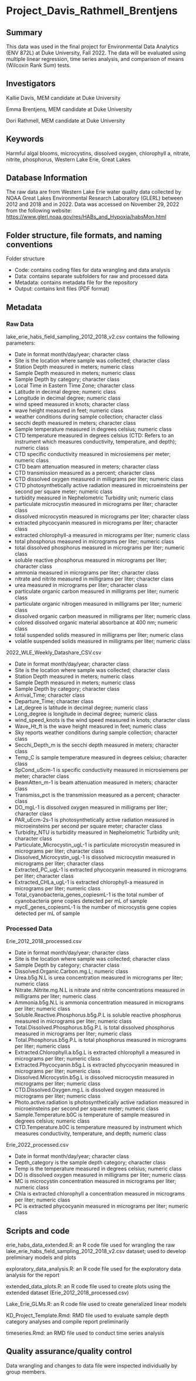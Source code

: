 # Project_Davis_Rathmell_Brentjens

## Summary
This data was used in the final project for Environmental Data Analytics (ENV 872L) at Duke University, Fall 2022. The data will be evaluated using multiple linear regression, time series analysis, and comparison of means (Wilcoxin Rank Sum) tests. 

## Investigators

Kallie Davis, MEM candidate at Duke University

Emma Brentjens, MEM candidate at Duke University

Dori Rathmell, MEM candidate at Duke University

## Keywords

Harmful algal blooms, microcystins, dissolved oxygen, chlorophyll a, nitrate, nitrite, phosphorus, Western Lake Erie, Great Lakes

## Database Information

The raw data are from Western Lake Erie water quality data collected by NOAA Great Lakes Environmental Research Laboratory (GLERL) between 2012 and 2018 and in 2022. Data was accessed on November 29, 2022 from the following website: https://www.glerl.noaa.gov/res/HABs_and_Hypoxia/habsMon.html 

## Folder structure, file formats, and naming conventions 

Folder structure

* Code: contains coding files for data wrangling and data analysis
* Data: contains separate subfolders for raw and processed data
* Metadata: contains metadata file for the repository
* Output: contains knit files (PDF format)

## Metadata

### Raw Data
lake_erie_habs_field_sampling_2012_2018_v2.csv contains the following parameters:

* Date in format month/day/year; character class
* Site is the location where sample was collected; character class
* Station Depth measured in meters; numeric class
* Sample Depth measured in meters; numeric class
* Sample Depth by category; character class
* Local Time in Eastern Time Zone; character class
* Latitude in decimal degree; numeric class
* Longitude in decimal degree; numeric class
* wind speed measured in knots; character class
* wave height measured in feet; numeric class
* weather conditions during sample collection; character class
* secchi depth measured in meters; character class
* Sample temperature measured in degrees celsius; numeric class
* CTD temperature measured in degrees celsius (CTD: Refers to an instrument which measures conductivity, temperature, and depth); numeric class
* CTD specific conductivity measured in microsiemens per meter; numeric class
* CTD beam attenuation measured in meters; character class
* CTD transmission measured as a percent; character class
* CTD dissolved oxygen measured in milligrams per liter; numeric class
* CTD photosynthetically active radiation measured in microeinsteins per second per square meter; numeric class
* turbidity measured in Nephelometric Turbidity unit; numeric class
* particulate microcystin measured in micrograms per liter; character class
* dissolved microcystin measured in micrograms per liter; character class
* extracted phycocyanin measured in micrograms per liter; character class
* extracted chlorophyll-a measured in micrograms per liter; numeric class
* total phosphorus measured in micrograms per liter; numeric class
* total dissolved phosphorus measured in micrograms per liter; numeric class
* soluble reactive phosphorus measured in micrograms per liter; character class
* ammonia measured in micrograms per liter; character class
* nitrate and nitrite measured in milligrams per liter; character class
* urea measured in micrograms per liter; character class
* particulate organic carbon measured in milligrams per liter; numeric class
* particulate organic nitrogen measured in milligrams per liter; numeric class
* dissolved organic carbon measured in milligrams per liter; numeric class
* colored dissolved organic material absorbance at 400 nm; numeric class
* total suspended solids measured in milligrams per liter; numeric class
* volatile suspended solids measured in milligrams per liter; numeric class

2022_WLE_Weekly_Datashare_CSV.csv

* Date in format month/day/year; character class
* Site is the location where sample was collected; character class
* Station Depth measured in meters; numeric class
* Sample Depth measured in meters; numeric class
* Sample Depth by category; character class
* Arrival_Time; character class
* Departure_Time; character class
* Lat_degree is latitude in decimal degree; numeric class
* Long_degree is longitude in decimal degree; numeric class
* wind_speed_knots is the wind speed measured in knots; character class
* Wave_Ht_ft is the wave height measured in feet; numeric class
* Sky reports  weather conditions during sample collection; character class
* Secchi_Depth_m is the secchi depth measured in meters; character class
* Temp_C is sample temperature measured in degrees celsius; character class
* SpCond_uScm-1 is specific conductivity measured in microsiemens per meter; character class
* BeamAtten_m-1 is beam attenuation measured in meters; character class
* Transmiss_pct is the transmission measured as a percent; character class
* DO_mgL-1 is dissolved oxygen measured in milligrams per liter; character class
* PAR_uEcm-2s-1 is photosynthetically active radiation measured in microeinsteins per second per square meter; character class
* Turbidity_NTU is turbidity measured in Nephelometric Turbidity unit; character class
* Particulate_Microcystin_ugL-1 is particulate microcystin measured in micrograms per liter; character class
* Dissolved_Microcystin_ugL-1 is dissolved microcystin measured in micrograms per liter; character class
* Extracted_PC_ugL-1 is extracted phycocyanin measured in micrograms per liter; character class
* Extracted_CHLa_ugL-1 is extracted chlorophyll-a measured in micrograms per liter; numeric class
* Total_cyanobacteria_genes_copiesmL-1 is the total number of cyanobacteria gene copies detected per mL of sample
*  mycE_genes_copiesmL-1 is the number of microcystis gene copies detected per mL of sample

### Processed Data

Erie_2012_2018_processed.csv 

* Date in format month/day/year; character class
* Site is the location where sample was collected; character class
* Sample Depth by category; character class
* Dissolved.Organic.Carbon.mg.L; numeric class
* Urea.b5g.N.L is urea concentration measured in micrograms per liter; numeric class
* Nitrate..Nitrite.mg.N.L is nitrate and nitrite concentrations measured in milligrams per liter; numeric class
* Ammonia.b5g.N.L is ammonia concentration measured in micrograms per liter; numeric class
* Soluble.Reactive.Phosphorus.b5g.P.L is soluble reactive phosphorus measured in micrograms per liter; numeric class
* Total.Dissolved.Phosphorus.b5g.P.L is total dissolved phosphorus measured in micrograms per liter; numeric class
* Total.Phosphorus.b5g.P.L is total phosphorus measured in micrograms per liter; numeric class
* Extracted.Chlorophyll.a.b5g.L is extracted chlorophyll a measured in micrograms per liter; numeric class
* Extracted.Phycocyanin.b5g.L is extracted phycocyanin measured in micrograms per liter; numeric class
* Dissolved.Microcystin.b5g.L is dissolved microcystin measured in micrograms per liter; numeric class
* CTD.Dissolved.Oxygen.mg.L is dissolved oxygen measured in micrograms per liter; numeric class
* Photo.active.radiation is photosynthetically active radiation measured in microeinsteins per second per square meter; numeric class
* Sample.Temperature.b0C is temperature of sample measured in degrees celsius; numeric class
* CTD.Temperature.b0C is temperature measured by  instrument which measures conductivity, temperature, and depth; numeric class

Erie_2022_processed.csv

* Date in format month/day/year; character class
* Depth_category is the sample depth category; character class
* Temp is the temperature measured in degrees celsius; numeric class
* DO is dissolved oxygen measured in milligrams per liter; numeric class
* MC is microcystin concentration measured in micrograms per liter; numeric class
* Chla is extracted chlorophyll a concentration measured in micrograms per liter; numeric class
* PC is extracted phycocyanin measured in micrograms per liter; numeric class

## Scripts and code

erie_habs_data_extended.R: an R code file used for wrangling the raw lake_erie_habs_field_sampling_2012_2018_v2.csv dataset; used to develop preliminary models and plots

exploratory_data_analysis.R: an R code file used for the exploratory data analysis for the report

extended_data_plots.R: an R code file used to create plots using the extended dataset (Erie_2012_2018_processed.csv)

Lake_Erie_GLMs.R: an R code file used to create generalized linear models

KD_Project_Template.Rmd: RMD file used to evaluate sample depth category analyses and compile report preliminarily

timeseries.Rmd: an RMD file used to conduct time series analysis

## Quality assurance/quality control

Data wrangling and changes to data file were inspected individually by group members.

